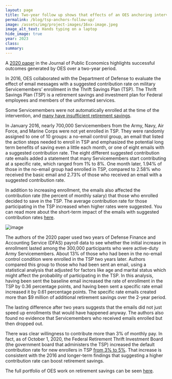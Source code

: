 ```yaml
---	
layout: page	
title: Two-year follow up shows that effects of an OES anchoring intervention persist
permalink: /blog/tsp-anchors-follow-up/	
image: /assets/img/project-images/16xx-image.jpeg
image_alt_text: Hands typing on a laptop
hide_image: true
year: 2023
class:	
summary: 	
---	
```


A <a href="https://www.nber.org/system/files/working_papers/w27575/w27575.pdf" target="_blank">2020 paper</a> in the Journal of Public Economics highlights successful outcomes generated by OES over a two-year period. 

In 2016, OES collaborated with the Department of Defense to evaluate the effect of email messages with a suggested contribution rate on military Servicemembers’ enrollment in the Thrift Savings Plan (TSP). The Thrift Savings Plan (TSP) is a retirement savings and investment plan for Federal employees and members of the uniformed services.

Some Servicemembers were not automatically enrolled at the time of the intervention, and <a href="https://docs.house.gov/meetings/AS/AS00/20150204/102859/HHRG-114-AS00-20150204-SD001.pdf" target="_blank">many have insufficient retirement savings</a>. 

In January 2016, nearly 700,000 Servicemembers from the Army, Navy, Air Force, and Marine Corps were not yet enrolled in TSP. They were randomly assigned to one of 10 groups: a no-email control group, an email that listed the action steps needed to enroll in TSP and emphasized the potential long term benefits of saving even a little each month, or one of eight emails with a suggested contribution rate. The eight different suggested contribution rate emails added a statement that many Servicemembers start contributing at a specific rate, which ranged from 1% to 8%. One month later, 1.94% of those in the no-email group had enrolled in TSP, compared to 2.58% who received the basic email and 2.73% of those who received an email with a suggested contribution rate. 

In addition to increasing enrollment, the emails also affected the contribution rate (the percent of monthly salary) that those who enrolled decided to save in the TSP. The average contribution rate for those participating in the TSP increased when higher rates were suggested. You can read more about the short-term impact of the emails with suggested contribution rates <a href="https://oes.gsa.gov/projects/tsp-anchoring/" target="_blank">here</a>.

![image]({{site.baseurl}}/assets/img/project-images/16xx-letter.png)

The authors of the 2020 paper used two years of Defense Finance and Accounting Service (DFAS) payroll data to see whether the initial increase in enrollment lasted among the 300,000 participants who were active-duty Army Servicemembers. About 13% of those who had been in the no-email control condition were enrolled in the TSP two years later. Authors compared this group to those who had been sent an email, using a statistical analysis that adjusted for factors like age and marital status which might affect the probability of participating in the TSP. In this analysis, having been sent the baseline email increased the rate of enrollment in the TSP by 0.36 percentage points, and having been sent a specific rate email increased it by 0.61 percentage points. The specific rate emails created more than $9 million of additional retirement savings over the 2-year period. 

The lasting difference after two years suggests that the emails did not just speed up enrollments that would have happened anyway. The authors also found no evidence that Servicemembers who received emails enrolled but then dropped out. 

There was clear willingness to contribute more than 3% of monthly pay. In fact, as of October 1, 2020, the Federal Retirement Thrift Investment Board (the government board that administers the TSP) increased the default contribution rate for new enrollers in TSP <a href="https://www.federalregister.gov/documents/2020/09/16/2020-17811/automatic-enrollment-program" target="_blank">from 3% to 5%</a>. That increase is consistent with the 2016 and longer-term findings that suggesting a higher contribution rate can boost retirement savings. 

The full portfolio of OES work on retirement savings can be seen <a href="https://oes.gsa.gov/retirement-savings/" target="_blank">here</a>.  
